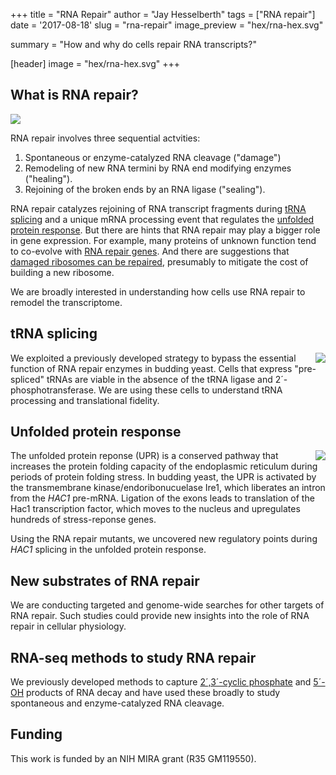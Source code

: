 +++
title = "RNA Repair"
author = "Jay Hesselberth"
tags = ["RNA repair"]
date = '2017-08-18'
slug = "rna-repair"
image_preview = "hex/rna-hex.svg"

summary = "How and why do cells repair RNA transcripts?"

[header]
  image = "hex/rna-hex.svg"
+++

## What is RNA repair?

<img src="/img/figure/rna-repair.svg" />

RNA repair involves three sequential actvities:

1. Spontaneous or enzyme-catalyzed RNA cleavage ("damage")
2. Remodeling of new RNA termini by RNA end modifying enzymes ("healing").
3. Rejoining of the broken ends by an RNA ligase ("sealing").

RNA repair catalyzes rejoining of RNA transcript fragments during [tRNA splicing](#trna-splicing) and a unique mRNA processing event that regulates the [unfolded protein response](#unfolded-protein-response). But there are hints that RNA repair may play a bigger role in gene expression. For example, many proteins of unknown function tend to co-evolve with [RNA repair genes](https://www.ncbi.nlm.nih.gov/pubmed/27536007). And there are suggestions that [damaged ribosomes can be repaired](https://www.ncbi.nlm.nih.gov/pubmed/27789694), presumably to mitigate the cost of building a new ribosome.

We are broadly interested in understanding how cells use RNA repair to remodel the transcriptome.

## tRNA splicing

<img style="float: right;" src="/img/figure/trna-block.svg">

We exploited a previously developed strategy to bypass the essential function of RNA repair enzymes in budding yeast. Cells that express "pre-spliced" tRNAs are viable in the absence of the tRNA ligase and 2´-phosphotransferase. We are using these cells to understand tRNA processing and translational fidelity.

## Unfolded protein response

<img style="float: right;" src="/img/figure/upr.svg">

The unfolded protein reponse (UPR) is a conserved pathway that increases the protein folding capacity of the endoplasmic reticulum during periods of protein folding stress. In budding yeast, the UPR is activated by the transmembrane kinase/endoribonucuelase Ire1, which liberates an intron from the *HAC1* pre-mRNA. Ligation of the exons leads to translation of the Hac1 transcription factor, which moves to the nucleus and upregulates hundreds of stress-reponse genes.

Using the RNA repair mutants, we uncovered new regulatory points during *HAC1* splicing in the unfolded protein response. 

## New substrates of RNA repair

We are conducting targeted and genome-wide searches for other targets of RNA repair. Such studies could provide new insights into the role of RNA repair in cellular physiology.

## RNA-seq methods to study RNA repair

We previously developed methods to capture [2´,3´-cyclic phosphate](/publication/2010/Schutz) and [5´-OH](/publication/2015/Peach) products of RNA decay and have used these broadly to study spontaneous and enzyme-catalyzed RNA cleavage.

## Funding

This work is funded by an NIH MIRA grant (R35 GM119550).
